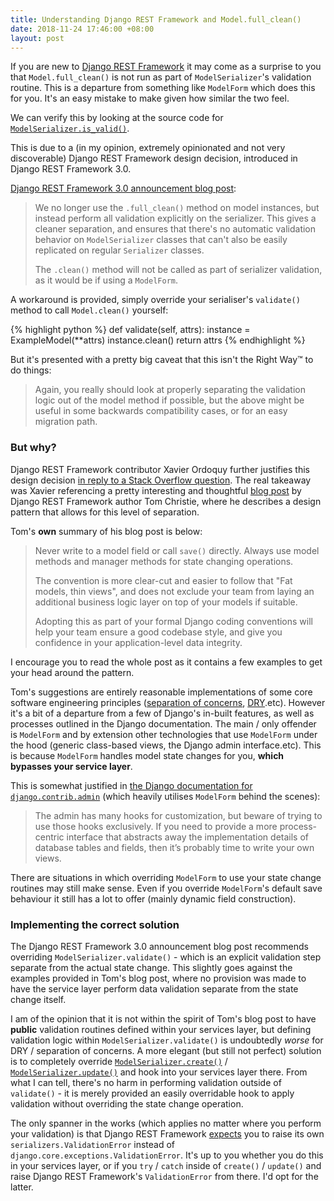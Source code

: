 ```yaml
---
title: Understanding Django REST Framework and Model.full_clean()
date: 2018-11-24 17:46:00 +08:00
layout: post
---
```


If you are new to [Django REST Framework](https://www.django-rest-framework.org/) it may come as a surprise to you that `Model.full_clean()` is not run as part of `ModelSerializer`'s validation routine. This is a departure from something like `ModelForm` which does this for you. It's an easy mistake to make given how similar the two feel.

We can verify this by looking at the source code for [`ModelSerializer.is_valid()`](http://www.cdrf.co/3.7/rest_framework.serializers/ModelSerializer.html#is_valid).

This is due to a (in my opinion, extremely opinionated and not very discoverable) Django REST Framework design decision, introduced in Django REST Framework 3.0.

[Django REST Framework 3.0 announcement blog post](https://www.django-rest-framework.org/community/3.0-announcement/#differences-between-modelserializer-validation-and-modelform):

> We no longer use the `.full_clean()` method on model instances, but instead perform all validation explicitly on the serializer. This gives a cleaner separation, and ensures that there's no automatic validation behavior on `ModelSerializer` classes that can't also be easily replicated on regular `Serializer` classes.
>
> The  `.clean()` method will not be called as part of serializer validation, as it would be if using a `ModelForm`.

A workaround is provided, simply override your serialiser's `validate()` method to call `Model.clean()` yourself:

{% highlight python %}
def validate(self, attrs):
    instance = ExampleModel(**attrs)
    instance.clean()
    return attrs
{% endhighlight %}

But it's presented with a pretty big caveat that this isn't the Right Way™ to do things:

> Again, you really should look at properly separating the validation logic out of the model method if possible, but the above might be useful in some backwards compatibility cases, or for an easy migration path.

### But why?

Django REST Framework contributor Xavier Ordoquy further justifies this design decision [in reply to a Stack Overflow question](https://stackoverflow.com/a/32836543/729785). The real takeaway was Xavier referencing a pretty interesting and thoughtful [blog post](https://www.dabapps.com/blog/django-models-and-encapsulation/) by Django REST Framework author Tom Christie, where he describes a design pattern that allows for this level of separation.

Tom's **own** summary of his blog post is below:

> Never write to a model field or call `save()` directly. Always use model methods and manager methods for state changing operations.
>
> The convention is more clear-cut and easier to follow that "Fat models, thin views", and does not exclude your team from laying an additional business logic layer on top of your models if suitable.
>
> Adopting this as part of your formal Django coding conventions will help your team ensure a good codebase style, and give you confidence in your application-level data integrity.

I encourage you to read the whole post as it contains a few examples to get your head around the pattern.

Tom's suggestions are entirely reasonable implementations of some core software engineering principles ([separation of concerns](https://en.wikipedia.org/wiki/Separation_of_concerns), [DRY](https://en.wikipedia.org/wiki/Don%27t_repeat_yourself).etc). However it's a bit of a departure from a few of Django's in-built features, as well as processes outlined in the Django documentation. The main / only offender is `ModelForm` and by extension other technologies that use `ModelForm` under the hood (generic class-based views, the Django admin interface.etc). This is because `ModelForm` handles model state changes for you, **which bypasses your service layer**.

This is somewhat justified in [the Django documentation for `django.contrib.admin`](https://docs.djangoproject.com/en/2.1/ref/contrib/admin/index#module-django.contrib.admin) (which heavily utilises `ModelForm` behind the scenes):

> The admin has many hooks for customization, but beware of trying to use those hooks exclusively. If you need to provide a more process-centric interface that abstracts away the implementation details of database tables and fields, then it’s probably time to write your own views.

There are situations in which overriding `ModelForm` to use your state change routines may still make sense. Even if you override `ModelForm`'s default save behaviour it still has a lot to offer (mainly dynamic field construction).

### Implementing the correct solution

The Django REST Framework 3.0 announcement blog post recommends overriding `ModelSerializer.validate()` - which is an explicit validation step separate from the actual state change. This slightly goes against the examples provided in Tom's blog post, where no provision was made to have the service layer perform data validation separate from the state change itself.

I am of the opinion that it is not within the spirit of Tom's blog post to have **public** validation routines defined within your services layer, but defining validation logic within `ModelSerializer.validate()` is undoubtedly *worse* for DRY / separation of concerns. A more elegant (but still not perfect) solution is to completely override [`ModelSerializer.create()`](http://www.cdrf.co/3.7/rest_framework.serializers/ModelSerializer.html#save) / [`ModelSerializer.update()`](http://www.cdrf.co/3.7/rest_framework.serializers/ModelSerializer.html#update) and hook into your services layer there. From what I can tell, there's no harm in performing validation outside of `validate()` - it is merely provided an easily overridable hook to apply validation without overriding the state change operation.

The only spanner in the works (which applies no matter where you perform your validation) is that Django REST Framework [expects](https://www.django-rest-framework.org/community/3.0-announcement/#using-serializersvalidationerror) you to raise its own `serializers.ValidationError` instead of `django.core.exceptions.ValidationError`. It's up to you whether you do this in your services layer, or if you `try` / `catch` inside of `create()` / `update()` and raise Django REST Framework's `ValidationError` from there. I'd opt for the latter.
